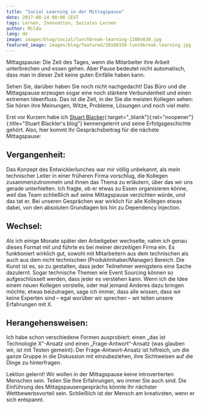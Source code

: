 ```yaml
---
title: "Social Learning in der Mittagspause"
date: 2017-08-14 08:00 CEST
tags: Lernen, Innovation, Soziales Lernen
author: Milda
lang: de
image: images/blog/social/lunchbreak-learning-1200x630.jpg
featured_image: images/blog/featured/20160330-lunchbreak-learning.jpg
---
```


Mittagspause: Die Zeit des Tages, wenn die Mitarbeiter ihre Arbeit unterbrechen und essen gehen. Aber Pause bedeutet nicht automatisch, dass man in dieser Zeit keine guten Einfälle haben kann.

Sehen Sie, darüber haben Sie noch nicht nachgedacht! Das Büro und die Mittagspause erzeugen sogar eine noch stärkere Verbundenheit und einen extremen Ideenfluss. Das ist die Zeit, in der Sie die meisten Kollegen sehen: Sie hören ihre Meinungen, Witze, Probleme, Lösungen und noch viel mehr.

Erst vor Kurzem habe ich [Stuart Blacker](https://im5tu.io/){:target="_blank"}{:rel="noopener"}{:title="Stuart Blackler's blog"} kennengelernt und seine Erfolgsgeschichte gehört. Also, hier kommt Ihr Gesprächsbeitrag für die nächste Mittagspause:

## Vergangenheit:

Das Konzept des Entwicklerlunches war mir völlig unbekannt, als mein technischer Leiter in einer früheren Firma vorschlug, die Kollegen zusammenzutrommeln und ihnen das Thema zu erläutern, über das wir uns gerade unterhielten. Ich fragte, ob er etwas zu Essen organisieren könne, weil das Team schließlich auf seine Mittagspause verzichten würde, und das tat er. Bei unseren Gesprächen war wirklich für alle Kollegen etwas dabei, von den absoluten Grundlagen bis hin zu Dependency Injection.

## Wechsel:

Als ich einige Monate später den Arbeitgeber wechselte, nahm ich genau dieses Format mit und führte es bei meiner derzeitigen Firma ein. Es funktioniert wirklich gut, sowohl mit Mitarbeitern aus dem technischen als auch aus dem nicht technischen (Produktinhaber/Manager) Bereich. Die Kunst ist es, so zu gestalten, dass jeder Teilnehmer wenigstens eine Sache dazulernt. Sogar technische Themen wie Event Sourcing können so aufgeschlüsselt werden, dass jeder es verstehen kann. Wenn ich die Idee einem neuen Kollegen vorstelle, oder mal jemand Anderes dazu bringen möchte, etwas beizutragen, sage ich immer, dass alle wissen, dass wir keine Experten sind – egal worüber wir sprechen – wir teilen unsere Erfahrungen mit X.

## Herangehensweisen:

Ich habe schon verschiedene Formen ausprobiert: einen „das ist Technologie X“-Ansatz und einen „Frage-Antwort“-Ansatz (was glauben wir, ist mit Testen gemeint): Der Frage-Antwort-Ansatz ist hilfreich, um die ganze Gruppe in die Diskussion mit einzubeziehen, ihre Sichtweisen auf die Dinge zu hinterfragen.

Lektion gelernt! Wir wollen in der Mittagspause keine introvertierten Menschen sein. Teilen Sie Ihre Erfahrungen, wo immer Sie auch sind. Die Einführung des Mittagspausengesprächs könnte Ihr nächster Wettbewerbsvorteil sein. Schließlich ist der Mensch am kreativsten, wenn er sich entspannt.
